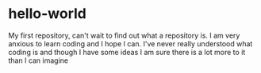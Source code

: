 # hello-world
My first repository, can't wait to find out what a repository is.
I am very anxious to learn coding and I hope I can.
I've never really understood what coding is and though I have some ideas I am sure there is a lot more to it than I can imagine
